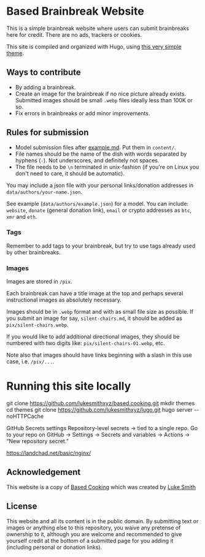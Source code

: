 # Based Brainbreak Website

This is a simple brainbreak website where users can submit brainbreaks here for credit.
There are no ads, trackers or cookies.

This site is compiled and organized with Hugo, using [this very simple theme](https://github.com/lukesmithxyz/lugo).

## Ways to contribute

- By adding a brainbreak.
- Create an image for the brainbreak if no nice picture already
  exists. Submitted images should be small `.webp` files ideally less than 100K
  or so.
- Fix errors in brainbreaks or add minor improvements.

## Rules for submission

- Model submission files after [example.md](example.md). Put them in `content/`.
- File names should be the name of the dish with words separated by hyphens
  (`-`). Not underscores, and definitely not spaces.
- The file needs to be `\n` terminated in unix-fashion (if you're on Linux you
  don't need to care, it should be automatic).

You may include a json file with your personal links/donation addresses in
`data/authors/your-name.json`.

See example (`data/authors/example.json`) for a model. You can include: `website`, `donate` (general donation link), `email` or crypto addresses as `btc`, `xmr` and `eth`.

### Tags

Remember to add tags to your brainbreak, but try to use tags already used by other brainbreaks.

### Images

Images are stored in `/pix`.

Each brainbreak can have a title image at the top and perhaps several instructional
images as absolutely necessary.

Images should be in `.webp` format and with as small file size as possible. If
you submit an image for say, `silent-chairs.md`, it should be added as
`pix/silent-chairs.webp`.

If you would like to add additional directional images,
they should be numbered with two digits like: `pix/silent-chairs-01.webp`, etc.

Note also that images should have links beginning with a slash in this use
case, i.e. `/pix/...`.

# Running this site locally

git clone https://github.com/lukesmithxyz/based.cooking.git
mkdir themes
cd themes
git clone https://github.com/lukesmithxyz/lugo.git
hugo server --noHTTPCache

GitHub Secrets settings
Repository-level secrets → tied to a single repo.
Go to your repo on GitHub → Settings → Secrets and variables → Actions → “New repository secret.”

https://landchad.net/basic/nginx/

## Acknowledgement

This website is a copy of [Based Cooking](https://based.cooking) which was created by [Luke Smith](https://lukesmith.xyz)

## License

This website and all its content is in the public domain.
By submitting text or images or anything else to this repository,
you waive any pretense of ownership to it,
although you are welcome and recommended to give yourself credit
at the bottom of a submitted page for you adding it
(including personal or donation links).

